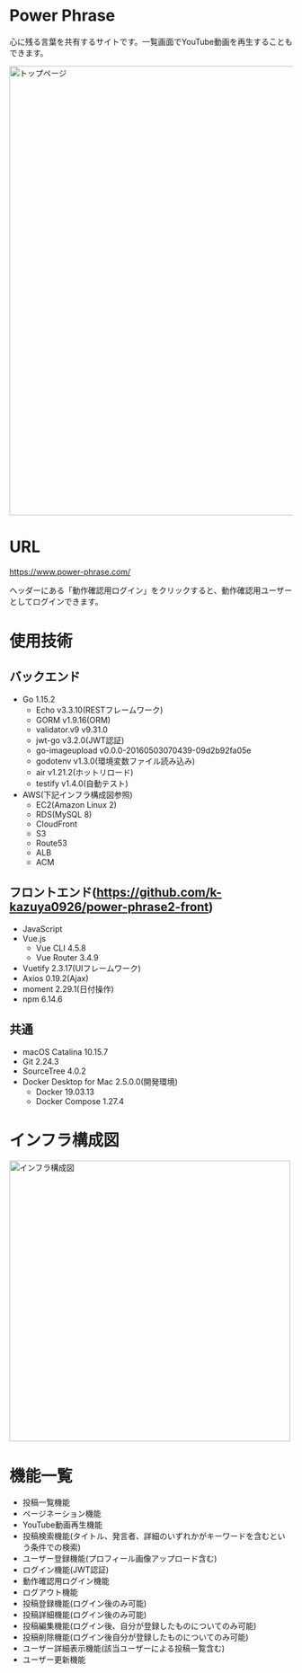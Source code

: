 # Power Phrase

心に残る言葉を共有するサイトです。一覧画面でYouTube動画を再生することもできます。

<img width="800px" alt="トップページ" src="https://user-images.githubusercontent.com/61341861/99197759-c9154b80-27d7-11eb-8df9-e8270f7ae053.png">

# URL

https://www.power-phrase.com/

ヘッダーにある「動作確認用ログイン」をクリックすると、動作確認用ユーザーとしてログインできます。

# 使用技術
## バックエンド

- Go 1.15.2
    - Echo v3.3.10(RESTフレームワーク)
    - GORM v1.9.16(ORM)
    - validator.v9 v9.31.0
    - jwt-go v3.2.0(JWT認証)
    - go-imageupload v0.0.0-20160503070439-09d2b92fa05e
    - godotenv v1.3.0(環境変数ファイル読み込み)
    - air v1.21.2(ホットリロード)
    - testify v1.4.0(自動テスト)
- AWS(下記インフラ構成図参照)
    - EC2(Amazon Linux 2)
    - RDS(MySQL 8)
    - CloudFront
    - S3
    - Route53
    - ALB
    - ACM

## フロントエンド(https://github.com/k-kazuya0926/power-phrase2-front)
- JavaScript
- Vue.js
    - Vue CLI 4.5.8
    - Vue Router 3.4.9
- Vuetify 2.3.17(UIフレームワーク)
- Axios 0.19.2(Ajax)
- moment 2.29.1(日付操作)
- npm 6.14.6

## 共通
- macOS Catalina 10.15.7
- Git 2.24.3
- SourceTree 4.0.2
- Docker Desktop for Mac 2.5.0.0(開発環境)
    - Docker 19.03.13
    - Docker Compose 1.27.4

# インフラ構成図

<img width="500" alt="インフラ構成図" src="https://user-images.githubusercontent.com/61341861/99197827-15f92200-27d8-11eb-8adc-c78c3756260c.png">

# 機能一覧

- 投稿一覧機能
- ページネーション機能
- YouTube動画再生機能
- 投稿検索機能(タイトル、発言者、詳細のいずれかがキーワードを含むという条件での検索)
- ユーザー登録機能(プロフィール画像アップロード含む)
- ログイン機能(JWT認証)
- 動作確認用ログイン機能
- ログアウト機能
- 投稿登録機能(ログイン後のみ可能)
- 投稿詳細機能(ログイン後のみ可能)
- 投稿編集機能(ログイン後、自分が登録したものについてのみ可能)
- 投稿削除機能(ログイン後自分が登録したものについてのみ可能)
- ユーザー詳細表示機能(該当ユーザーによる投稿一覧含む)
- ユーザー更新機能
